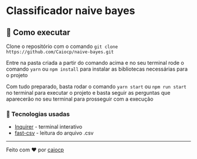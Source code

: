 # Classificador naive bayes

## :rocket: Como executar

Clone o repositório com o comando `git clone https://github.com/Caiocp/naive-bayes.git`

Entre na pasta criada a partir do comando acima e no seu terminal rode o comando `yarn` ou `npm install` para instalar as bibliotecas necessárias para o projeto

Com tudo preparado, basta rodar o comando `yarn start` ou `npm run start` no terminal para executar o projeto e basta seguir as perguntas que aparecerão no seu terminal para prosseguir com a execução

### :wrench: Tecnologias usadas

* [Inquirer](https://www.npmjs.com/package/inquirer) - terminal interativo
* [fast-csv](https://c2fo.github.io/fast-csv/docs/parsing/getting-started/) - leitura do arquivo .csv

---

Feito com :heart: por [caiocp](https://www.instagram.com/caio.cp7/)